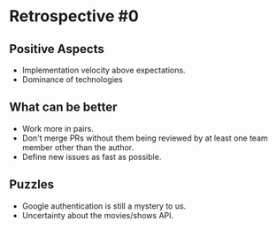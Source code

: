 # Retrospective #0

## Positive Aspects

- Implementation velocity above expectations.
- Dominance of technologies


## What can be better

- Work more in pairs.
- Don't merge PRs without them being reviewed by at least one team member other than the author.
- Define new issues as fast as possible.


## Puzzles

- Google authentication is still a mystery to us.
- Uncertainty about the movies/shows API.